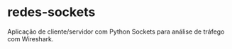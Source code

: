 # redes-sockets
Aplicação de cliente/servidor com Python Sockets para análise de tráfego com Wireshark.
